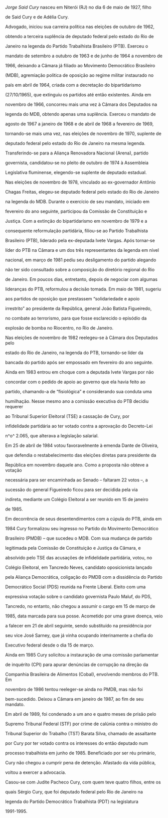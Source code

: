 

*Jorge Said Cury* nasceu em Niterói (RJ) no dia 6 de maio de 1927, filho

de Said Cury e de Adélia Cury.



Advogado, iniciou sua carreira política nas eleições de outubro de 1962,

obtendo a terceira suplência de deputado federal pelo estado do Rio de

Janeiro na legenda do Partido Trabalhista Brasileiro (PTB). Exerceu o

mandato de setembro a outubro de 1963 e de junho de 1964 a novembro de

1966, deixando a Câmara já filiado ao Movimento Democrático Brasileiro

(MDB), agremiação política de oposição ao regime militar instaurado no

país em abril de 1964, criada com a decretação do bipartidarismo

(27/10/1965), que extinguiu os partidos até então existentes. Ainda em

novembro de 1966, concorreu mais uma vez à Câmara dos Deputados na

legenda do MDB, obtendo apenas uma suplência. Exerceu o mandato de

agosto de 1967 a janeiro de 1968 e de abril de 1968 a fevereiro de 1969,

tornando-se mais uma vez, nas eleições de novembro de 1970, suplente de

deputado federal pelo estado do Rio de Janeiro na mesma legenda.

Transferindo-se para a Aliança Renovadora Nacional (Arena), partido

governista, candidatou-se no pleito de outubro de 1974 à Assembleia

Legislativa fluminense, elegendo-se suplente de deputado estadual.



Nas eleições de novembro de 1978, vinculado ao ex-governador Antônio

Chagas Freitas, elegeu-se deputado federal pelo estado do Rio de Janeiro

na legenda do MDB. Durante o exercício de seu mandato, iniciado em

fevereiro do ano seguinte, participou da Comissão de Constituição e

Justiça. Com a extinção do bipartidarismo em novembro de 1979 e a

consequente reformulação partidária, filiou-se ao Partido Trabalhista

Brasileiro (PTB), liderado pela ex-deputada Ivete Vargas. Após tornar-se

líder do PTB na Câmara e um dos três representantes da legenda em nível

nacional, em março de 1981 pediu seu desligamento do partido alegando

não ter sido consultado sobre a composição do diretório regional do Rio

de Janeiro. Em poucos dias, entretanto, depois de negociar com algumas

lideranças do PTB, reformulou a decisão tomada. Em maio de 1981, sugeriu

aos partidos de oposição que prestassem “solidariedade e apoio

irrestrito” ao presidente da República, general João Batista Figueiredo,

no combate ao terrorismo, para que fosse esclarecido o episódio da

explosão de bomba no Riocentro, no Rio de Janeiro.



Nas eleições de novembro de 1982 reelegeu-se à Câmara dos Deputados pelo

estado do Rio de Janeiro, na legenda do PTB, tornando-se líder da

bancada do partido após ser empossado em fevereiro do ano seguinte.

Ainda em 1983 entrou em choque com a deputada Ivete Vargas por não

concordar com o pedido de apoio ao governo que ela havia feito ao

partido, chamando-a de “fisiológica” e considerando sua conduta uma

humilhação. Nesse mesmo ano a comissão executiva do PTB decidiu requerer

ao Tribunal Superior Eleitoral (TSE) a cassação de Cury, por

infidelidade partidária ao ter votado contra a aprovação do Decreto-Lei

n^o^ 2.065, que alterava a legislação salarial.



Em 25 de abril de 1984 votou favoravelmente à emenda Dante de Oliveira,

que defendia o restabelecimento das eleições diretas para presidente da

República em novembro daquele ano. Como a proposta não obteve a votação

necessária para ser encaminhada ao Senado – faltaram 22 votos –, a

sucessão do general Figueiredo ficou para ser decidida pela via

indireta, mediante um Colégio Eleitoral a ser reunido em 15 de janeiro

de 1985.



Em decorrência de seus desentendimentos com a cúpula do PTB, ainda em

1984 Cury formalizou seu ingresso no Partido do Movimento Democrático

Brasileiro (PMDB) – que sucedeu o MDB. Com sua mudança de partido

legitimada pela Comissão de Constituição e Justiça da Câmara, e

absolvido pelo TSE das acusações de infidelidade partidária, votou, no

Colégio Eleitoral, em Tancredo Neves, candidato oposicionista lançado

pela Aliança Democrática, coligação do PMDB com a dissidência do Partido

Democrático Social (PDS) reunida na Frente Liberal. Eleito com uma

expressiva votação sobre o candidato governista Paulo Maluf, do PDS,

Tancredo, no entanto, não chegou a assumir o cargo em 15 de março de

1985, data marcada para sua posse. Acometido por uma grave doença, veio

a falecer em 21 de abril seguinte, sendo substituído na presidência por

seu vice José Sarney, que já vinha ocupando interinamente a chefia do

Executivo federal desde o dia 15 de março.



Ainda em 1985 Cury solicitou a instauração de uma comissão parlamentar

de inquérito (CPI) para apurar denúncias de corrupção na direção da

Companhia Brasileira de Alimentos (Cobal), envolvendo membros do PTB. Em

novembro de 1986 tentou reeleger-se ainda no PMDB, mas não foi

bem-sucedido. Deixou a Câmara em janeiro de 1987, ao fim de seu mandato.



Em abril de 1989, foi condenado a um ano e quatro meses de prisão pelo

Supremo Tribunal Federal (STF) por crime de calúnia contra o ministro do

Tribunal Superior do Trabalho (TST) Barata Silva, chamado de assaltante

por Cury por ter votado contra os interesses do então deputado num

processo trabalhista em junho de 1985. Beneficiado por ser réu primário,

Cury não chegou a cumprir pena de detenção. Afastado da vida pública,

voltou a exercer a advocacia.



Casou-se com Judite Pacheco Cury, com quem teve quatro filhos, entre os

quais Sérgio Cury, que foi deputado federal pelo Rio de Janeiro na

legenda do Partido Democrático Trabalhista (PDT) na legislatura

1991-1995.



